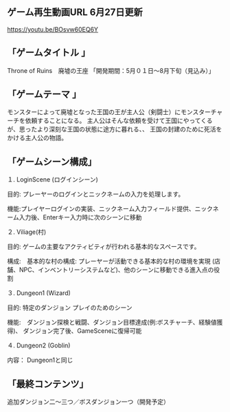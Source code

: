 ゲーム再生動画URL 6月27日更新
--
https://youtu.be/BOsvw60EQ6Y


「ゲームタイトル 」
--
Throne of Ruins　廃墟の王座
「開発期間：5月０１日～8月下旬（見込み）」


「ゲームテーマ 」
--
モンスターによって廃墟となった王国の王が主人公（剣闘士）にモンスターチャーチを依頼することになる。
主人公はそんな依頼を受けて王国にやってくるが、思ったより深刻な王国の状態に途方に暮れる、、
王国の封建のために死活をかける主人公の物語。


「ゲームシーン構成」
--
１. LoginScene (ログインシーン)

目的: プレーヤーのログインとニックネームの入力を処理します。

機能:プレイヤーログインの実装、ニックネーム入力フィールド提供、ニックネーム入力後、Enterキー入力時に次のシーンに移動

２. Viliage(村)

目的: ゲームの主要なアクティビティが行われる基本的なスペースです。

構成:　基本的な村の構成: プレーヤーが活動できる基本的な村の環境を実現 (店舗、NPC、インベントリーシステムなど)、他のシーンに移動できる進入点の役割

３. Dungeon1 (Wizard)

目的: 特定のダンジョン プレイのためのシーン

機能:　ダンジョン探検と戦闘、ダンジョン目標達成(例:ボスチャーチ、経験値獲得)、	ダンジョン完了後、GameSceneに復帰可能

４. Dungeon2 (Goblin)

内容： Dungeon1と同じ

「最終コンテンツ」
--
追加ダンジョン二～三つ／ボスダンジョン一つ（開発予定）
